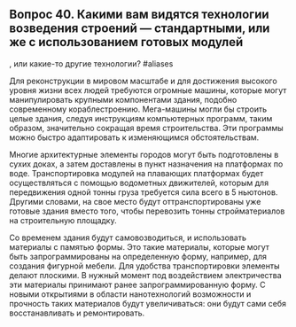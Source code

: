 ## Вопрос 40. Какими вам видятся технологии возведения строений — стандартными, или же с использованием готовых модулей
, или какие-то другие технологии? #aliases 

Для реконструкции в мировом масштабе и для достижения высокого уровня жизни всех людей требуются огромные машины, которые могут манипулировать крупными компонентами здания, подобно современному кораблестроению. Мега-машины могли бы строить целые здания, следуя инструкциям компьютерных программ, таким образом, значительно сокращая время строительства. Эти программы можно быстро адаптировать к изменяющимся обстоятельствам.

Многие архитектурные элементы городов могут быть подготовлены в сухих доках, а затем доставлены в пункт назначения на платформах по воде. Транспортировка модулей на плавающих платформах будет осуществляться с помощью водометных движителей, которым для передвижения одной тонны груза требуется сила всего в 5 ньютонов. Другими словами, на свое место будут оттранспортированы уже готовые здания вместо того, чтобы перевозить тонны стройматериалов на строительную площадку.

Со временем здания будут самовозводиться, и использовать материалы с памятью формы. Это такие материалы, которые могут быть запрограммированы на определенную форму, например, для создания фигурной мебели. Для удобства транспортировки элементы делают плоскими. В нужный момент под воздействием электричества эти материалы принимают ранее запрограммированную форму. С новыми открытиями в области нанотехнологий возможности и прочность таких материалов будут увеличиваться: они будут сами себя восстанавливать и ремонтировать.